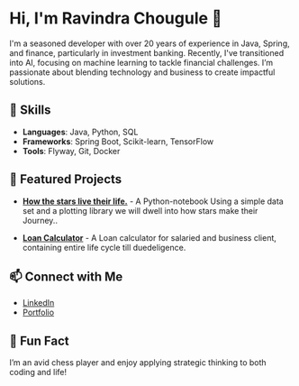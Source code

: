 # Hi, I'm Ravindra Chougule 👋

I'm a seasoned developer with over 20 years of experience in Java, Spring, and finance, particularly in investment banking. Recently, I've transitioned into AI, focusing on machine learning to tackle financial challenges. I’m passionate about blending technology and business to create impactful solutions.

## 🔧 Skills
- **Languages**: Java, Python, SQL
- **Frameworks**: Spring Boot, Scikit-learn, TensorFlow
- **Tools**: Flyway, Git, Docker

## 🚀 Featured Projects
- **[How the stars live their life.](https://www.kaggle.com/code/ravindramchougule/how-the-stars-live-their-life)** - A Python-notebook Using a simple data set and a plotting library we will dwell into how stars make their Journey..

- **[Loan Calculator](https://github.com/ravindrachougule/loan)** - A Loan calculator for salaried and business client, containing entire life cycle till duedeligence.


## 📫 Connect with Me
- [LinkedIn](#)
- [Portfolio](#)

## 🎯 Fun Fact
I’m an avid chess player and enjoy applying strategic thinking to both coding and life!
